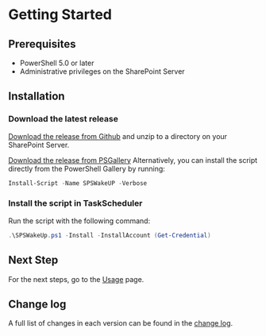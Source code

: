 # Getting Started

## Prerequisites

- PowerShell 5.0 or later
- Administrative privileges on the SharePoint Server

## Installation

### Download the latest release

[Download the release from Github](https://github.com/luigilink/SPSWakeUp/releases/latest) and unzip to a directory on your SharePoint Server.

[Download the release from PSGallery](https://www.powershellgallery.com/packages/SPSWakeUP) Alternatively, you can install the script directly from the PowerShell Gallery by running:

```powershell
Install-Script -Name SPSWakeUP -Verbose
```

### Install the script in TaskScheduler

Run the script with the following command:

```powershell
.\SPSWakeUp.ps1 -Install -InstallAccount (Get-Credential)
```

## Next Step

For the next steps, go to the [Usage](./Usage) page.

## Change log

A full list of changes in each version can be found in the [change log](https://github.com/luigilink/SPSWakeUp/blob/main/CHANGELOG.md).
